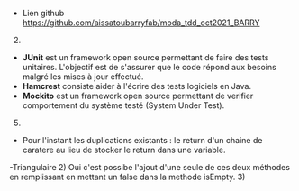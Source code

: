 - Lien github https://github.com/aissatoubarryfab/moda_tdd_oct2021_BARRY 
2) 
- <b>JUnit</b> est un framework open source permettant de faire des tests unitaires.
L'objectif est de s'assurer que le code répond aux besoins malgré les mises à jour effectué.
- <b>Hamcrest</b> consiste aider à l'écrire des tests logiciels en Java.
- <b>Mockito</b> est un framework open source permettant de verifier comportement du système testé (System Under Test).
5)
- Pour l'instant les duplications existants : le return d'un chaine de caratere au lieu de stocker le return dans une variable.

-Triangulaire
2) Oui c'est possibe l'ajout d'une seule de ces deux méthodes en remplissant en mettant un false dans la methode isEmpty.
3) 